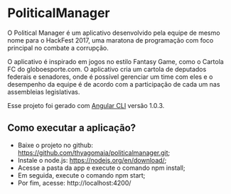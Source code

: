 # PoliticalManager

O Political Manager é um aplicativo desenvolvido pela equipe de mesmo nome para o HackFest 2017, uma maratona de programação com foco principal no combate a corrupção.

O aplicativo é inspirado em jogos no estilo Fantasy Game, como o Cartola FC do globoesporte.com. O aplicativo cria um cartola de deputados federais e senadores, onde é possível gerenciar um time com eles e o desempenho da equipe é de acordo com a participação de cada um nas assembleias legislativas.

Esse projeto foi gerado com [Angular CLI](https://github.com/angular/angular-cli) versão 1.0.3.

## Como executar a aplicação?

- Baixe o projeto no github: https://github.com/thyagomaia/politicalmanager.git;
- Instale o node.js: https://nodejs.org/en/download/;
- Acesse a pasta da app e execute o comando npm install;
- Em seguida, execute o comando npm start;
- Por fim, acesse: http://localhost:4200/
